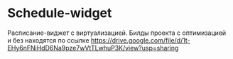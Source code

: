 # Schedule-widget
Расписание-виджет с виртуализацией. 
Билды проекта с оптимизацией и без находятся по ссылке https://drive.google.com/file/d/1t-EHy6nFNiHdD6Na9pze7wVtTLwhuP3K/view?usp=sharing
